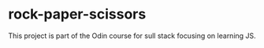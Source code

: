 # rock-paper-scissors
This project is part of the Odin course for sull stack focusing on learning JS.
